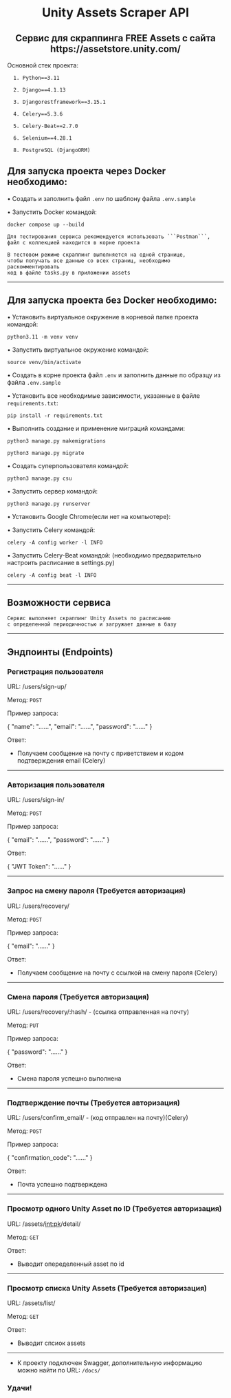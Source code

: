 <h1 align="center">Unity Assets Scraper API</h1> 
        
<h2 align="center">Сервис для скраппинга FREE Assets с сайта https://assetstore.unity.com/</h2>

 Основной стек проекта:
  
      1. Python==3.11
      
      2. Django==4.1.13

      3. Djangorestframework==3.15.1

      4. Celery==5.3.6

      5. Celery-Beat==2.7.0

      6. Selenium==4.28.1
      
      8. PostgreSQL (DjangoORM)

<h2 align="left">Для запуска проекта через Docker необходимо:</h2>

• Создать и заполнить файл ```.env``` по шаблону файла ```.env.sample```

• Запустить Docker командой:
```shell
docker compose up --build
```

    Для тестирования сервиса рекомендуется использовать ```Postman```, 
    файл с коллекцией находится в корне проекта

    В тестовом режиме скраппинг выполняется на одной странице, 
    чтобы получать все данные со всех страниц, необходимо раскомментировать 
    код в файле tasks.py в приложении assets

________________________________________

<h2 align="left">Для запуска проекта без Docker необходимо:</h2>
  
• Установить виртуальное окружение в корневой папке проекта командой:
```shell
python3.11 -m venv venv
```
• Запустить виртуальное окружение командой:
```shell
source venv/bin/activate
```
• Создать в корне проекта файл ```.env``` и заполнить данные по образцу из файла ```.env.sample```

• Установить все необходимые зависимости, указанные в файле ```requirements.txt```:
```shell
pip install -r requirements.txt
```
• Выполнить создание и применение миграций командами:
```shell
python3 manage.py makemigrations
```
```shell
python3 manage.py migrate
```
   
• Создать суперпользователя командой:
```shell
python3 manage.py csu
```

• Запустить сервер командой:
```shell
python3 manage.py runserver
```

• Установить Google Chrome(если нет на компьютере):

• Запустить Celery командой:
```shell
celery -A config worker -l INFO
```

• Запустить Celery-Beat командой: (необходимо предварительно настроить расписание в settings.py)
```shell
celery -A config beat -l INFO
```
________________________________________
## Возможности сервиса

    Сервис выполняет скраппинг Unity Assets по расписанию 
    с определенной периодичностью и загружает данные в базу
________________________________________
## Эндпоинты (Endpoints)

### Регистрация пользователя

URL: /users/sign-up/

Метод: ```POST```

Пример запроса:

{
    "name": "......",
    "email": "......",
    "password": "......"
}

Ответ:
- Получаем сообщение на почту с приветствием и кодом подтверждения email (Celery)
________________________________________
### Авторизация пользователя

URL: /users/sign-in/

Метод: ```POST```

Пример запроса:

{
    "email": "......",
    "password": "......"
}

Ответ:

{
    "JWT Token": "......"
}
________________________________________
### Запрос на смену пароля (Требуется авторизация)

URL: /users/recovery/

Метод: ```POST```

Пример запроса:

{
    "email": "......"
}

Ответ:
- Получаем сообщение на почту с ссылкой на смену пароля (Celery)
________________________________________
### Смена пароля (Требуется авторизация)

URL: /users/recovery/:hash/ - (ссылка отправленная на почту)

Метод: ```PUT```

Пример запроса:

{
    "password": "......"
}  

Ответ:
- Смена пароля успешно выполнена
________________________________________
### Подтверждение почты (Требуется авторизация)

URL: /users/confirm_email/ - (код отправлен на почту)(Celery)

Метод: ```POST```

Пример запроса:

{
    "confirmation_code": "......"
}  

Ответ:
- Почта успешно подтверждена
________________________________________
### Просмотр одного Unity Asset по ID (Требуется авторизация)

URL: /assets/<int:pk>/detail/

Метод: ```GET```

Ответ:
- Выводит опеределенный asset по id
________________________________________
### Просмотр списка Unity Assets (Требуется авторизация)

URL: /assets/list/

Метод: ```GET```

Ответ:
- Выводит спсиок assets 
  
________________________________________

- К проекту подключен Swagger, дополнительную информацию можно найти по URL: ```/docs/```

### Удачи!

